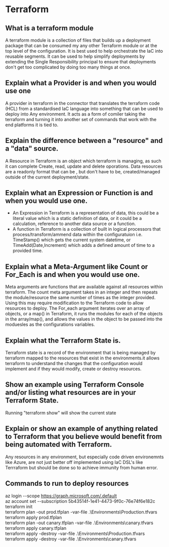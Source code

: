 # Terraform   
## What is a terraform module  
A terraform module is a collection of files that builds up a deployment package that can be consumed my any other Terraform module or at the top level of the configuration. It is best used to help orchestrate the IaC into reusable segments. It can be used to help simplify deployments by extending the Single Responsibility principal to ensure that deployments don't get too complicated by doing too many things at once.  
## Explain what a Provider is and when you would use one  
A provider in terraform in the connector that translates the terraform code (HCL) from a standardised IaC language into something that can be used to deploy into Any environment. It acts as a form of comiler taking the terraform and turning it into another set of commands that work with the end platforms it is tied to.  
## Explain the difference between a "resource" and a "data" source.
A Resource in Terraform is an object which terraform is managing, as such it can complete Create, read, update and delete oporations. Data resources are a readonly format that can be , but don't have to be, created/managed outside of the current deployment/state.  
## Explain what an Expression or Function is and when you would use one.  
- An Expression in Terraform is a representation of data, this could be a literal value which is a static definition of data, or it could be a calculation, reference to another data source or a function.
- A function in Terraform is a collection of built in logical processors that process/transform/ammend data within the configuratuion i.e. TimeStamp() which gets the current system datetime, or TimeAdd(Date,Increment) which adds a defined amount of time to a provided time.  
##  Explain what a Meta-Argument like Count or For_Each is and when you would use one.  
Meta arguments are functions that are available against all resources within terraform. 
The count meta argument takes in an integer and then repeats the module/resource the same number of times as the integer provided. Using this may require modification to the Terraform code to allow resources to deploy. 
The For_each argument iterates over an array of objects, or a map() in Terraform, it runs the modules for each of the objects in the array/map(), and allows the values in the object to be passed into the moduesles as the configurations variables.  
## Explain what the Terraform State is.  
Terraform state is a record of the environment that is being managed by terraform mapped to the resources that exist in the environments.it allows terraform to understand the changes that the configuration would implement and if they would modify, create or destroy resources.
## Show an example using Terraform Console and/or listing what resources are in your Terraform State.  
Running "terraform show" will show the current state 

## Explain or show an example of anything related to Terraform that you believe would benefit from being automated with Terraform.  
Any resources in any environment, but especially code driven environemnts like Azure, are not just better off implemented using IaC DSL's like Terrraform but should be done so to achieve immunity from human error.  
  
## Commands to run to deploy resources 
az login --scope https://graph.microsoft.com/.default  
az account set --subscription 5b43514f-1e41-4473-9f0c-76e74f6e182c  
terraform init  
terraform plan -out prod.tfplan -var-file .\Environments\Production.tfvars  
terraform apply prod.tfplan  
terraform plan -out canary.tfplan -var-file .\Environments\canary.tfvars  
terraform apply canary.tfplan  
terraform apply -destroy -var-file .\Environments\Production.tfvars  
terraform apply -destroy -var-file .\Environments\canary.tfvars  